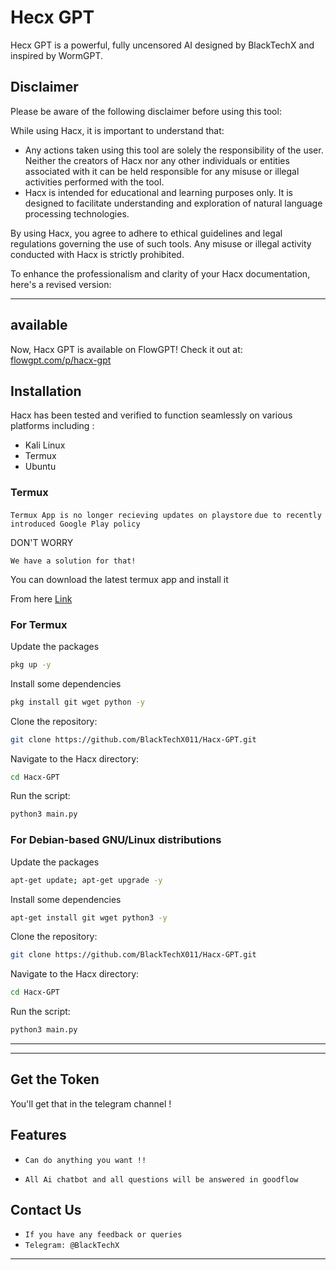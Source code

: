 # Hecx GPT

 Hecx GPT is a powerful, fully uncensored AI designed by BlackTechX and inspired by WormGPT.


## Disclaimer

Please be aware of the following disclaimer before using this tool:

While using Hacx, it is important to understand that:

- Any actions taken using this tool are solely the responsibility of the user. Neither the creators of Hacx nor any other individuals or entities associated with it can be held responsible for any misuse or illegal activities performed with the tool.
- Hacx is intended for educational and learning purposes only. It is designed to facilitate understanding and exploration of natural language processing technologies.

By using Hacx, you agree to adhere to ethical guidelines and legal regulations governing the use of such tools. Any misuse or illegal activity conducted with Hacx is strictly prohibited.

To enhance the professionalism and clarity of your Hacx documentation, here's a revised version:

---
## available
Now, Hacx GPT is available on FlowGPT! Check it out at: [flowgpt.com/p/hacx-gpt](https://flowgpt.com/p/hacx-gpt)
## Installation

Hacx has been tested and verified to function seamlessly on various platforms including :
<ul>
  <li>Kali Linux</li>
  <li>Termux</li>
  <li>Ubuntu</li>  
</ul>

### Termux
`Termux App is no longer recieving updates on playstore`
`due to recently introduced Google Play policy` 
  

DON'T WORRY   

`We have a solution for that!`



You can download the latest termux app and install it

From here <a href="https://f-droid.org/repo/com.termux_118.apk">Link</a>

### For Termux

Update the packages
```bash
pkg up -y
```
Install some dependencies
```bash
pkg install git wget python -y
```
Clone the repository:
```bash
git clone https://github.com/BlackTechX011/Hacx-GPT.git
```

Navigate to the Hacx directory:
```bash
cd Hacx-GPT
```

Run the script:
```bash
python3 main.py
```
### For Debian-based GNU/Linux distributions

Update the packages
```bash
apt-get update; apt-get upgrade -y
```
Install some dependencies
```bash
apt-get install git wget python3 -y
```
Clone the repository:
```bash
git clone https://github.com/BlackTechX011/Hacx-GPT.git
```
Navigate to the Hacx directory:
 ```bash
 cd Hacx-GPT
 ```

Run the script:
```bash
python3 main.py
```


---
___
## Get the Token

You'll get that in the telegram channel !

## Features
* `Can do anything you want !!`

* `All Ai chatbot and all questions will be answered in goodflow`
## Contact Us
* `If you have any feedback or queries`
* `Telegram: @BlackTechX`
___
